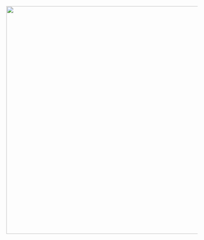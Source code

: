 <p align="center">
  <img src="https://dl.dropboxusercontent.com/scl/fi/fvnoixn5lu0yd4guc4a4e/animated_banner-3.svg?rlkey=c0xnj0w5uh04akywneno4mzg6&st=5h0qot5a" width="600" height="600" />
</p>



